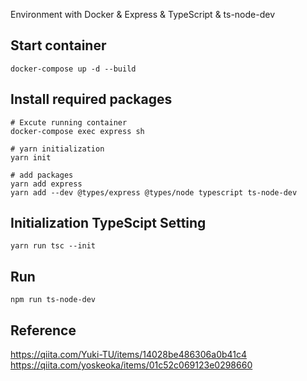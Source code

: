 Environment with Docker & Express & TypeScript & ts-node-dev

## Start container
```
docker-compose up -d --build
```

## Install required packages
```
# Excute running container
docker-compose exec express sh

# yarn initialization
yarn init

# add packages
yarn add express
yarn add --dev @types/express @types/node typescript ts-node-dev
```

## Initialization TypeScipt Setting
```
yarn run tsc --init
```

## Run
```
npm run ts-node-dev
```

## Reference
https://qiita.com/Yuki-TU/items/14028be486306a0b41c4
https://qiita.com/yoskeoka/items/01c52c069123e0298660
